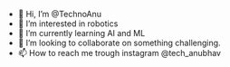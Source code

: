 - 👋 Hi, I’m @TechnoAnu
- 👀 I’m interested in robotics
- 🌱 I’m currently learning AI and ML
- 💞️ I’m looking to collaborate on something challenging.
- 📫 How to reach me trough instagram @tech_anubhav

<!---
TechnoAnu/TechnoAnu is a ✨ special ✨ repository because its `README.md` (this file) appears on your GitHub profile.
You can click the Preview link to take a look at your changes.
--->

